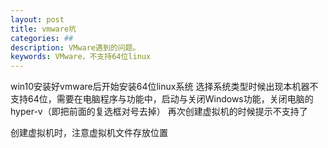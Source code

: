 ```yaml
---
layout: post
title: vmware坑
categories: ##
description: VMware遇到的问题。
keywords: VMware，不支持64位linux
---
```


win10安装好vmware后开始安装64位linux系统
选择系统类型时候出现本机器不支持64位，需要在电脑程序与功能中，启动与关闭Windows功能，关闭电脑的hyper-v（即把前面的复选框对号去掉）
再次创建虚拟机的时候提示不支持了

创建虚拟机时，注意虚拟机文件存放位置
